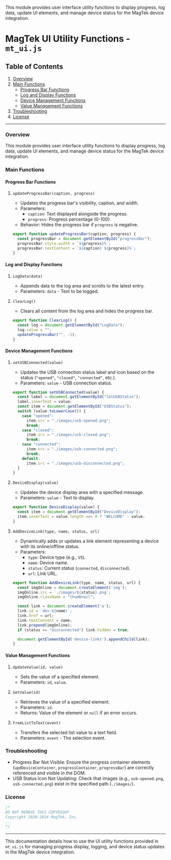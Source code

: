 This module provides user interface utility functions to display progress, log data, update UI elements, and manage device status for the MagTek device integration.

# MagTek UI Utility Functions - `mt_ui.js`

## Table of Contents
1. [Overview](#overview)
2. [Main Functions](#main-functions)
   - [Progress Bar Functions](#progress-bar-functions)
   - [Log and Display Functions](#log-and-display-functions)
   - [Device Management Functions](#device-management-functions)
   - [Value Management Functions](#value-management-functions)
3. [Troubleshooting](#troubleshooting)
4. [License](#license)

---

### Overview
This module provides user interface utility functions to display progress, log data, update UI elements, and manage device status for the MagTek device integration.

### Main Functions

#### Progress Bar Functions

1. `updateProgressBar(caption, progress)`
   - Updates the progress bar's visibility, caption, and width.
   - Parameters:
     - `caption`: Text displayed alongside the progress.
     - `progress`: Progress percentage (0-100).
   - Behavior: Hides the progress bar if `progress` is negative.

   ```javascript
   export function updateProgressBar(caption, progress) {
     const progressBar = document.getElementById("progressBar");
     progressBar.style.width = `${progress}%`;
     progressBar.textContent = `${caption} ${progress}%`;
   }
   ```

#### Log and Display Functions

1. `LogData(data)`
   - Appends data to the log area and scrolls to the latest entry.
   - Parameters: `data` - Text to be logged.

2. `ClearLog()`
   - Clears all content from the log area and hides the progress bar.

   ```javascript
   export function ClearLog() {
     const log = document.getElementById("LogData");
     log.value = "";
     updateProgressBar("", -1);
   }
   ```

#### Device Management Functions

1. `setUSBConnected(value)`
   - Updates the USB connection status label and icon based on the status (`"opened"`, `"closed"`, `"connected"`, etc.).
   - Parameters: `value` - USB connection status.

   ```javascript
   export function setUSBConnected(value) {
     const label = document.getElementById("lblUSBStatus");
     label.innerText = value;
     const item = document.getElementById("USBStatus");
     switch (value.toLowerCase()) {
       case "opened":
         item.src = "./images/usb-opened.png";
         break;
       case "closed":
         item.src = "./images/usb-closed.png";
         break;
       case "connected":
         item.src = "./images/usb-connected.png";
         break;
       default:
         item.src = "./images/usb-disconnected.png";
     }
   }
   ```

2. `DeviceDisplay(value)`
   - Updates the device display area with a specified message.
   - Parameters: `value` - Text to display.

   ```javascript
   export function DeviceDisplay(value) {
     const item = document.getElementById("DeviceDisplay");
     item.innerText = value.length === 0 ? "WELCOME" : value;
   }
   ```

3. `AddDeviceLink(type, name, status, url)`
   - Dynamically adds or updates a link element representing a device with its online/offline status.
   - Parameters:
     - `type`: Device type (e.g., `V5`).
     - `name`: Device name.
     - `status`: Current status (`connected`, `disconnected`).
     - `url`: Link URL.

   ```javascript
   export function AddDeviceLink(type, name, status, url) {
     const imgOnline = document.createElement('img');
     imgOnline.src = `./images/${status}.png`;
     imgOnline.className = "thumbnail";

     const link = document.createElement('a');
     link.id = `dev-${name}`;
     link.href = url;
     link.textContent = name;
     link.prepend(imgOnline);
     if (status == "disconnected") link.hidden = true;

     document.getElementById('device-links').appendChild(link);
   }
   ```

#### Value Management Functions

1. `UpdateValue(id, value)`
   - Sets the value of a specified element.
   - Parameters: `id`, `value`.

2. `GetValue(id)`
   - Retrieves the value of a specified element.
   - Parameters: `id`.
   - Returns: Value of the element or `null` if an error occurs.

3. `FromListToText(event)`
   - Transfers the selected list value to a text field.
   - Parameters: `event` - The selection event.

### Troubleshooting

- Progress Bar Not Visible: Ensure the progress container elements (`updDeviceContainer`, `progressContainer`, `progressBar`) are correctly referenced and visible in the DOM.
- USB Status Icon Not Updating: Check that images (e.g., `usb-opened.png`, `usb-connected.png`) exist in the specified path (`./images/`).

### License

```javascript
/* 
DO NOT REMOVE THIS COPYRIGHT
Copyright 2020-2024 MagTek, Inc.
...
*/
```

---

This documentation details how to use the UI utility functions provided in `mt_ui.js` for managing progress display, logging, and device status updates in the MagTek device integration.
